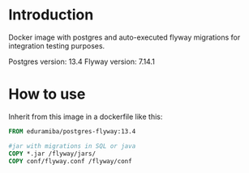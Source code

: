 # Introduction

Docker image with postgres and auto-executed flyway migrations for integration testing purposes.

Postgres version: 13.4
Flyway version: 7.14.1

# How to use

Inherit from this image in a dockerfile like this:

```Dockerfile
FROM eduramiba/postgres-flyway:13.4

#jar with migrations in SQL or java
COPY *.jar /flyway/jars/
COPY conf/flyway.conf /flyway/conf
```
